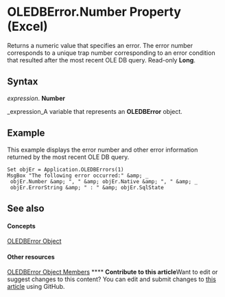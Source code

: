 
# OLEDBError.Number Property (Excel)

Returns a numeric value that specifies an error. The error number corresponds to a unique trap number corresponding to an error condition that resulted after the most recent OLE DB query. Read-only  **Long**.


## Syntax

 _expression_. **Number**

 _expression_A variable that represents an  **OLEDBError** object.


## Example

This example displays the error number and other error information returned by the most recent OLE DB query.


```
Set objEr = Application.OLEDBErrors(1) 
MsgBox "The following error occurred:" &amp; _ 
 objEr.Number &amp; ", " &amp; objEr.Native &amp; ", " &amp; _ 
 objEr.ErrorString &amp; " : " &amp; objEr.SqlState
```


## See also


#### Concepts


 [OLEDBError Object](6bcbf721-f2c8-f784-361b-e1a298bb2ecb.md)
#### Other resources


 [OLEDBError Object Members](52181252-dd6f-b267-fa21-4ad8175b7346.md)
****   **Contribute to this article**Want to edit or suggest changes to this content? You can edit and submit changes to  [this article](https://github.com/jhershey00/VBA_Excel_Test/OpenXMLCon/articles/9e88a0bb-1cbf-d98e-52a9-a8f9a0bde81c.md) using GitHub.

